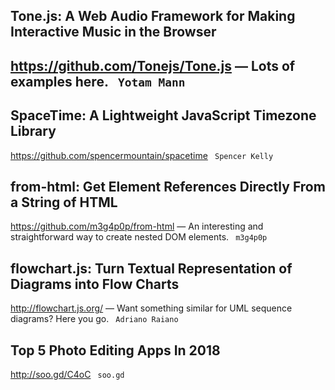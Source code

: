 ## Tone.js: A Web Audio Framework for Making Interactive Music in the Browser  
https://github.com/Tonejs/Tone.js
— Lots of examples here. ` Yotam Mann`
---
## SpaceTime: A Lightweight JavaScript Timezone Library  
https://github.com/spencermountain/spacetime
 ` Spencer Kelly`
  

## from-html: Get Element References Directly From a String of HTML  
https://github.com/m3g4p0p/from-html
— An interesting and straightforward way to create nested DOM elements. ` m3g4p0p`
  

## flowchart.js: Turn Textual Representation of Diagrams into Flow Charts  
http://flowchart.js.org/
— Want something similar for UML sequence diagrams? Here you go. ` Adriano Raiano`
  

## Top 5 Photo Editing Apps In 2018  
http://soo.gd/C4oC
 ` soo.gd`
  

